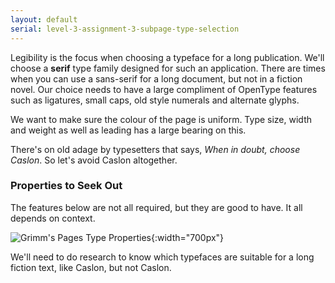 ```yaml
---
layout: default
serial: level-3-assignment-3-subpage-type-selection
---
```

Legibility is the focus when choosing a typeface for a long publication. We'll choose a **serif** type family designed for such an application. There are times when you can use a sans-serif for a long document, but not in a fiction novel. Our choice needs to have a large compliment of OpenType features such as ligatures, small caps, old style numerals and alternate glyphs.

We want to make sure the colour of the page is uniform. Type size, width and weight as well as leading has a large bearing on this.

There's on old adage by typesetters that says, *When in doubt, choose Caslon*. So let's avoid Caslon altogether.

### Properties to Seek Out

The features below are not all required, but they are good to have. It all depends on context.

![Grimm's Pages Type Properties]({{site.url}}/svg/grimms-pages-type-properties.svg "Grimm's Pages Type Properties"){:width="700px"}

We'll need to do research to know which typefaces are suitable for a long fiction text, like Caslon, but not Caslon.